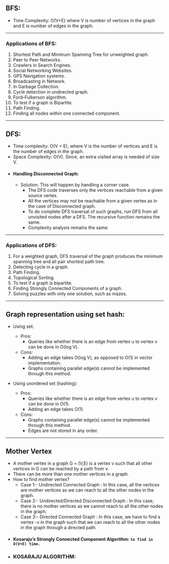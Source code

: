 ## BFS: 
 * Time Complexity: O(V+E) where V is number of vertices in the graph and E is number of edges in the graph.
 
<hr/> 

### Applications of BFS:
 1. Shortest Path and Minimum Spanning Tree for unweighted graph.
 2. Peer to Peer Networks.
 3. Crawlers in Search Engines.
 4. Social Networking Websites.
 5. GPS Navigation systems.
 6. Broadcasting in Network.
 7. In Garbage Collection.
 8. Cycle detection in undirected graph.
 9. Ford–Fulkerson algorithm.
 10. To test if a graph is Bipartite.
 11. Path Finding.
 12. Finding all nodes within one connected component.

<hr/>

## DFS: 
 * Time complexity: O(V + E), where V is the number of vertices and E is the number of edges in the graph.
 * Space Complexity: O(V). Since, an extra visited array is needed of size V.
 * #### Handling Disconnected Graph:
    * Solution: This will happen by handling a corner case.
        * The DFS code traverses only the vertices reachable from a given source vertex. 
        * All the vertices may not be reachable from a given vertex as in the case of Disconnected graph. 
        * To do complete DFS traversal of such graphs, run DFS from all unvisited nodes after a DFS. The recursive function remains the same.
        * Complexity analysis remains the same.
        
<hr/>

### Applications of DFS: 
 1. For a weighted graph, DFS traversal of the graph produces the minimum spanning tree and all pair shortest path tree.
 2. Detecting cycle in a graph.
 3. Path Finding.
 4. Topological Sorting.
 5. To test if a graph is bipartite.
 6. Finding Strongly Connected Components of a graph.
 7. Solving puzzles with only one solution, such as mazes.
 
 
<hr/>

## Graph representation using set hash: 
 * Using set:
    * Pros: 
        * Queries like whether there is an edge from vertex u to vertex v can be done in O(log V).
    * Cons: 
        * Adding an edge takes O(log V), as opposed to O(1) in vector implementation.
        * Graphs containing parallel edge(s) cannot be implemented through this method.
        
        

 * Using unordered set (hashing):
    * Pros:
        * Queries like whether there is an edge from vertex u to vertex v can be done in O(1).
        * Adding an edge takes O(1).
    * Cons:
        * Graphs containing parallel edge(s) cannot be implemented through this method.
        * Edges are not stored in any order.

<hr/>

## Mother Vertex
 * A mother vertex in a graph G = (V,E) is a vertex v such that all other vertices in G can be reached by a path from v.
 * There can be more than one mother vertices in a graph.
 * How to find mother vertex?
    * Case 1:- Undirected Connected Graph : In this case, all the vertices are mother vertices as we can reach to all the other nodes in the graph.
    * Case 2:- Undirected/Directed Disconnected Graph : In this case, there is no mother vertices as we cannot reach to all the other nodes in the graph.
    * Case 3:- Directed Connected Graph : In this case, we have to find a vertex -v in the graph such that we can reach to all the other nodes in the graph through a directed path.
 * #### Kosaraju’s Strongly Connected Component Algorithm: `to find in O(V+E) time.`
 * ### KOSARAJU ALGORITHM:
 
